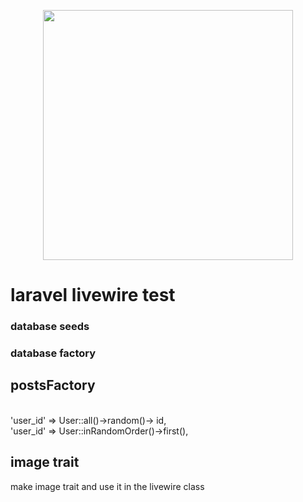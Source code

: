 <p align="center"><a href="https://laravel.com" target="_blank"><img src="https://raw.githubusercontent.com/laravel/art/master/logo-lockup/5%20SVG/2%20CMYK/1%20Full%20Color/laravel-logolockup-cmyk-red.svg" width="400"></a></p>


# laravel livewire test

### database seeds

### database factory


## postsFactory
<br>
'user_id' => User::all()->random()-> id,
<br>
'user_id' => User::inRandomOrder()->first(),

## image trait 
make image trait and use it in the livewire class
